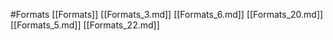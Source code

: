 #Formats 
 [[Formats]]
[[Formats_3.md]]
[[Formats_6.md]]
[[Formats_20.md]]
[[Formats_5.md]]
[[Formats_22.md]]